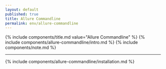 ```yaml
---
layout: default
published: true
title: Allure Commandline
permalink: env/allure-commandline
---
```


{% include components/title.md value="Allure Commandline" %}
{% include components/allure-commandline/intro.md %}
{% include components/note.md %}

---

{% include components/allure-commandline/installation.md %}
